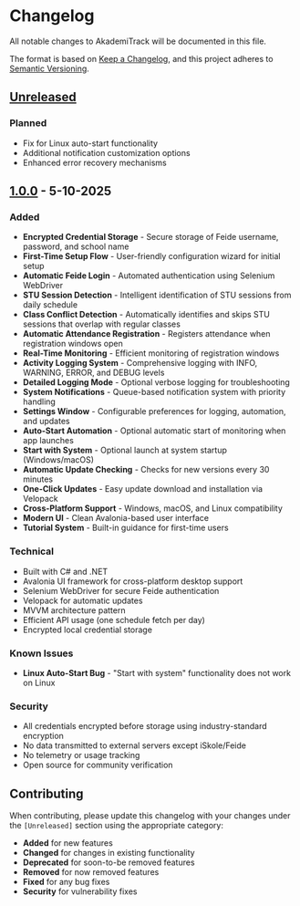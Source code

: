 # Changelog

All notable changes to AkademiTrack will be documented in this file.

The format is based on [Keep a Changelog](https://keepachangelog.com/en/1.0.0/),
and this project adheres to [Semantic Versioning](https://semver.org/spec/v2.0.0.html).

## [Unreleased]

### Planned
- Fix for Linux auto-start functionality
- Additional notification customization options
- Enhanced error recovery mechanisms

## [1.0.0] - 5-10-2025

### Added
- **Encrypted Credential Storage** - Secure storage of Feide username, password, and school name
- **First-Time Setup Flow** - User-friendly configuration wizard for initial setup
- **Automatic Feide Login** - Automated authentication using Selenium WebDriver
- **STU Session Detection** - Intelligent identification of STU sessions from daily schedule
- **Class Conflict Detection** - Automatically identifies and skips STU sessions that overlap with regular classes
- **Automatic Attendance Registration** - Registers attendance when registration windows open
- **Real-Time Monitoring** - Efficient monitoring of registration windows
- **Activity Logging System** - Comprehensive logging with INFO, WARNING, ERROR, and DEBUG levels
- **Detailed Logging Mode** - Optional verbose logging for troubleshooting
- **System Notifications** - Queue-based notification system with priority handling
- **Settings Window** - Configurable preferences for logging, automation, and updates
- **Auto-Start Automation** - Optional automatic start of monitoring when app launches
- **Start with System** - Optional launch at system startup (Windows/macOS)
- **Automatic Update Checking** - Checks for new versions every 30 minutes
- **One-Click Updates** - Easy update download and installation via Velopack
- **Cross-Platform Support** - Windows, macOS, and Linux compatibility
- **Modern UI** - Clean Avalonia-based user interface
- **Tutorial System** - Built-in guidance for first-time users

### Technical
- Built with C# and .NET
- Avalonia UI framework for cross-platform desktop support
- Selenium WebDriver for secure Feide authentication
- Velopack for automatic updates
- MVVM architecture pattern
- Efficient API usage (one schedule fetch per day)
- Encrypted local credential storage

### Known Issues
- **Linux Auto-Start Bug** - "Start with system" functionality does not work on Linux

### Security
- All credentials encrypted before storage using industry-standard encryption
- No data transmitted to external servers except iSkole/Feide
- No telemetry or usage tracking
- Open source for community verification

## Contributing

When contributing, please update this changelog with your changes under the `[Unreleased]` section using the appropriate category:

- **Added** for new features
- **Changed** for changes in existing functionality
- **Deprecated** for soon-to-be removed features
- **Removed** for now removed features
- **Fixed** for any bug fixes
- **Security** for vulnerability fixes

[Unreleased]: https://github.com/CyberGutta/AkademiTrack/compare/v1.0.0...HEAD
[1.0.0]: https://github.com/CyberGutta/AkademiTrack/releases/tag/v1.0.0
